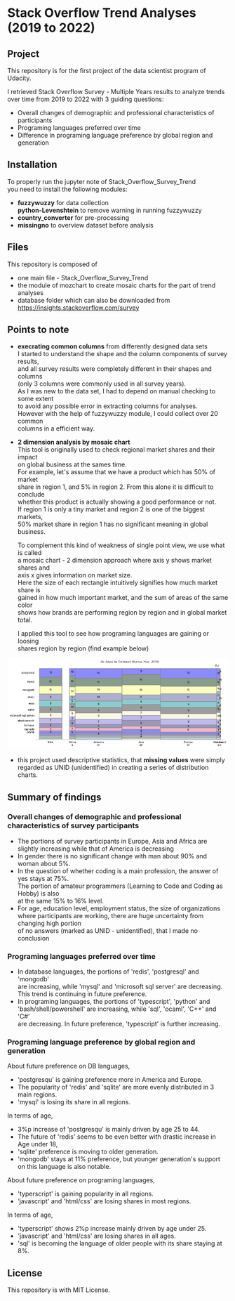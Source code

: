 # Stack Overflow Trend Analyses (2019 to 2022)

## Project

This repository is for the first project of the data scientist program of Udacity.  

I retrieved Stack Overflow Survey - Multiple Years results to analyze trends    
over time from 2019 to 2022 with 3 guiding questions:   
* Overall changes of demographic and professional characteristics of participants  
* Programing languages preferred over time  
* Difference in programing language preference by global region and generation  

## Installation

To properly run the jupyter note of Stack_Overflow_Survey_Trend    
you need to install the following modules:  
* **fuzzywuzzy** for data collection  
  **python-Levenshtein** to remove warning in running fuzzywuzzy  
* **country_converter**  for pre-processing  
* **missingno** to overview dataset before analysis

## Files

This repository is composed of  
* one main file - Stack_Overflow_Survey_Trend    
* the module of mozchart to create mosaic charts for the part of trend analyses  
* database folder which can also be downloaded from   
  https://insights.stackoverflow.com/survey

## Points to note

* **execrating common columns** from differently designed data sets  
  I started to understand the shape and the column components of survey results,   
  and all survey results were completely different in their shapes and columns   
  (only 3 columns were commonly used in all survey years).  
  As I was new to the data set, I had to depend on manual checking to some extent    
  to avoid any possible error in extracting columns for analyses.   
  However with the help of fuzzywuzzy module, I could collect over 20 common    
  columns in a efficient way.   

* **2 dimension analysis by mosaic chart**  
  This tool is originally used to check regional market shares and their impact  
  on global business at the sames time.  
  For example, let's assume that we have a product which has 50% of market   
  share in region 1, and 5% in region 2. From this alone it is difficult to conclude   
  whether this product is actually showing a good performance or not.     
  If region 1 is only a tiny market and region 2 is one of the biggest markets,  
  50% market share in region 1 has no significant meaning in global business.   

  To complement this kind of weakness of single point view, we use what is called   
  a mosaic chart - 2 dimension approach where axis y shows market shares and   
  axis x gives information on market size.  
  Here the size of each rectangle intuitively signifies how much market share is  
  gained in how much important market, and the sum of areas of the same color  
  shows how brands are performing region by region and in global market total.

  I applied this tool to see how programing languages are gaining or loosing   
  shares region by region (find example below)

![img_2d](./img2d.png) 

* this project used descriptive statistics, that **missing values** were simply   
  regarded as UNID (unidentified) in creating a series of distribution charts. 

## Summary of findings

### Overall changes of demographic and professional characteristics of survey participants  
- The portions of survey participants in Europe, Asia and Africa are    
slightly increasing while that of America is decreasing   
- In gender there is no significant change with man about 90% and woman about 5%.   
- In the question of whether coding is a main profession, the answer of yes stays at 75%.     
The portion of amateur programmers (Learning to Code and Coding as Hobby) is also     
at the same 15% to 16% level.
- For age, education level, employment status, the size of organizations    
where participants are working, there are huge uncertainty from changing high portion     
of no answers (marked as UNID - unidentified), that I made no conclusion

### Programing languages preferred over time
- In database languages, the portions of 'redis', 'postgresql' and 'mongodb'    
  are increasing, while 'mysql' and 'microsoft sql server' are decreasing.    
  This trend is continuing in future preference.  
- In programing languages, the portions of 'typescript', 'python' and    
  'bash/shell/powershell' are increasing, while 'sql', 'ocaml', 'C++' and 'C#'    
  are decreasing. In future preference, 'typescript' is further increasing.

### Programing language preference by global region and generation

About future preference on DB languages, 
* ’postgresqu' is gaining preference more in America and Europe.   
* The popularity of 'redis' and 'sqlite' are more evenly distributed in 3 main regions.     
* 'mysql' is losing its share in all regions.

In terms of age,    
* 3%p increase of 'postgresqu' is mainly driven by age 25 to 44.    
* The future of 'redis' seems to be even better with drastic increase in Age under 18,     
* 'sqlite' preference is moving to older generation.    
* 'mongodb' stays at 11% preference, but younger generation's support on this language is also notable.  

About future preference on programing languages, 
* 'typerscript' is gaining popularity in all regions.    
* ‘javascript' and 'html/css' are losing shares in most regions. 

In terms of age,    
* 'typerscript' shows 2%p increase mainly driven by age under 25.   
* 'javascript' and 'html/css' are losing shares in all ages.  
* 'sql' is becoming the language of older people with its share staying at 8%.

## License

This repository is with MIT License.